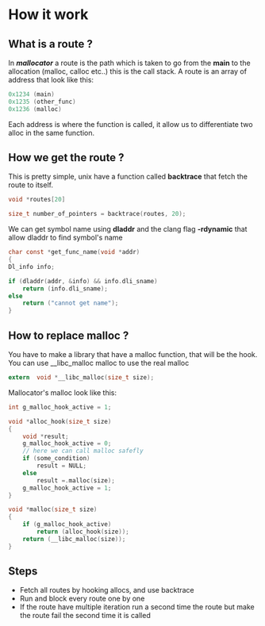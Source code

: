 # How it work

 ## What is a route ?

In ***mallocator*** a route is the path which is taken to go from the **main** to the allocation (malloc, calloc etc..) this is the call stack.
A route is an array of address that look like this:
```C
0x1234 (main)
0x1235 (other_func)
0x1236 (malloc)
```
Each address is where the function is called, it allow us to differentiate two alloc in the same function.

## How we get the route ?


This is pretty simple, unix have a function called **backtrace** that fetch the route to itself.
```c
void *routes[20]

size_t number_of_pointers = backtrace(routes, 20);
```
We can get symbol name using **dladdr** and the clang flag **-rdynamic**
that allow dladdr to find symbol's name

```c
char const *get_func_name(void *addr)
{
Dl_info info;

if (dladdr(addr, &info) && info.dli_sname)
	return (info.dli_sname);
else
	return ("cannot get name");
}
```
## How to replace malloc ?

You have to make a library that have a malloc function,
that will be the hook.
You can use __libc_malloc malloc to use the real malloc
```c
extern  void *__libc_malloc(size_t size);
```

Mallocator's malloc look like this:

```c
int g_malloc_hook_active = 1;

void *alloc_hook(size_t size)
{
	void *result;
	g_malloc_hook_active = 0;
	// here we can call malloc safefly
	if (some_condition)
		result = NULL;
	else
		result =.malloc(size);
	g_malloc_hook_active = 1;
}

void *malloc(size_t size)
{
	if (g_malloc_hook_active)
		return (alloc_hook(size));
	return (__libc_malloc(size));
}
```
## Steps

 - Fetch all routes by hooking allocs, and use backtrace
 - Run and block every route one by one
- If the route have multiple iteration run a second time the route but make the route fail the second time it is called
